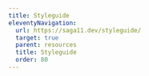 ```yaml
---
title: Styleguide
eleventyNavigation:
  url: https://saga11.dev/styleguide/
  target: true
  parent: resources
  title: Styleguide
  order: 80
---
```

